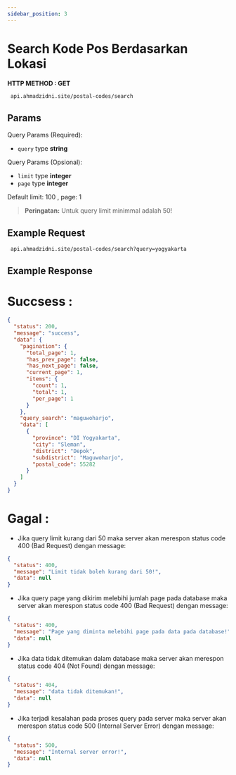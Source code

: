 ```yaml
---
sidebar_position: 3
---
```


# Search Kode Pos Berdasarkan Lokasi

**HTTP METHOD : GET**

```txt title="endpoint"
 api.ahmadzidni.site/postal-codes/search
```

## Params

Query Params (Required):

- `query` type **string**

Query Params (Opsional):

- `limit` type **integer**
- `page` type **integer**

Default limit: 100 , page: 1

> **Peringatan:** Untuk query limit minimmal adalah 50!

## Example Request

```txt title="GET"
 api.ahmadzidni.site/postal-codes/search?query=yogyakarta
```

## Example Response

# Succsess :

```json title="200"
{
  "status": 200,
  "message": "success",
  "data": {
    "pagination": {
      "total_page": 1,
      "has_prev_page": false,
      "has_next_page": false,
      "current_page": 1,
      "items": {
        "count": 1,
        "total": 1,
        "per_page": 1
      }
    },
    "query_search": "maguwoharjo",
    "data": [
      {
        "province": "DI Yogyakarta",
        "city": "Sleman",
        "district": "Depok",
        "subdistrict": "Maguwoharjo",
        "postal_code": 55282
      }
    ]
  }
}
```

# Gagal :

- Jika query limit kurang dari 50 maka server akan merespon status code 400 (Bad Request) dengan message:

```json title="400"
{
  "status": 400,
  "message": "Limit tidak boleh kurang dari 50!",
  "data": null
}
```

- Jika query page yang dikirim melebihi jumlah page pada database maka server akan merespon status code 400 (Bad Request) dengan message:

```json title="400"
{
  "status": 400,
  "message": "Page yang diminta melebihi page pada data pada database!",
  "data": null
}
```

- Jika data tidak ditemukan dalam database maka server akan merespon status code 404 (Not Found) dengan message:

```json title="404"
{
  "status": 404,
  "message": "data tidak ditemukan!",
  "data": null
}
```

- Jika terjadi kesalahan pada proses query pada server maka server akan merespon status code 500 (Internal Server Error) dengan message:

```json title="500"
{
  "status": 500,
  "message": "Internal server error!",
  "data": null
}
```
